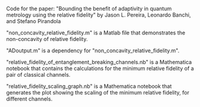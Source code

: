 Code for the paper: "Bounding the benefit of adaptivity in quantum metrology using the relative fidelity" by Jason L. Pereira, Leonardo Banchi, and Stefano Pirandola

"non_concavity_relative_fidelity.m" is a Matlab file that demonstrates the non-concavity of relative fidelity.

"ADoutput.m" is a dependency for "non_concavity_relative_fidelity.m".

"relative_fidelity_of_entanglement_breaking_channels.nb" is a Mathematica notebook that contains the calculations for the minimum relative fidelity of a pair of classical channels.

"relative_fidelity_scaling_graph.nb" is a Mathematica notebook that generates the plot showing the scaling of the minimum relative fidelity, for different channels.
